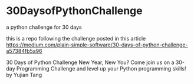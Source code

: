 # 30DaysofPythonChallenge
a python challenge for 30 days 

this is a repo following the challenge posted in this article
https://medium.com/plain-simple-software/30-days-of-python-challenge-a57384fb5a96

30 Days of Python Challenge
New Year, New You? Come join us on a 30-day Programming Challenge and level up your Python programming skills!
by Yujian Tang
